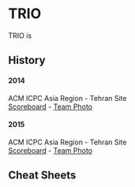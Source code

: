 # TRIO

TRIO is

## History
#### 2014
ACM ICPC Asia Region - Tehran Site  
[Scoreboard](http://icpc.sharif.edu/acmicpc14/scoreboard/) -
[Team Photo](http://icpc.sharif.edu/acmicpc14/photos/Teams/target58.html)

#### 2015
ACM ICPC Asia Region - Tehran Site  
[Scoreboard](http://icpc.sharif.edu/acmicpc15/scoreboard/) -
[Team Photo](http://archive.acmwiki.ir/2015/photos/Teams/target59.html)

## Cheat Sheets
